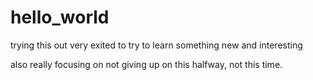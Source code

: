 # hello_world
trying this out
very exited to try to learn something new and interesting

also really focusing on not giving up on this halfway, not this time.
